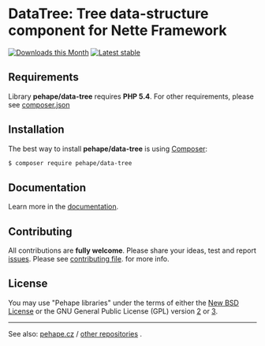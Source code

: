 DataTree: Tree data-structure component for Nette Framework
======

[![Downloads this Month](https://img.shields.io/packagist/dm/pehape/data-tree.svg)](https://packagist.org/packages/pehape/data-tree)
[![Latest stable](https://img.shields.io/packagist/v/pehape/data-tree.svg)](https://packagist.org/packages/pehape/data-tree)


Requirements
------------

Library **pehape/data-tree** requires **PHP 5.4**.
For other requirements, please see
[composer.json](https://github.com/pehape/data-tree/blob/master/composer.json)


Installation
------------

The best way to install **pehape/data-tree** is using
[Composer](http://getcomposer.org/):

```sh
$ composer require pehape/data-tree
```


Documentation
------------

Learn more in the
[documentation](https://github.com/pehape/data-tree/blob/master/docs/en/index.md).

Contributing
------------

All contributions are **fully welcome**. Please share your ideas, test and report
[issues](https://github.com/pehape/data-tree/issues/). 
Please see
[contributing file](https://github.com/pehape/data-tree/blob/master/docs/en/contributing.md).
for more info.

License
------------

You may use "Pehape libraries" under the terms of either the 
[New BSD License](https://github.com/pehape/data-tree/blob/master/license.md) 
or the GNU General Public License (GPL) version 
[2](http://www.gnu.org/licenses/gpl-2.0.html)
or
[3](http://www.gnu.org/licenses/gpl-3.0.html).

-----

See also:
[pehape.cz](http://pehape.cz) /
[other repositories](http://github.com/pehape)
.
